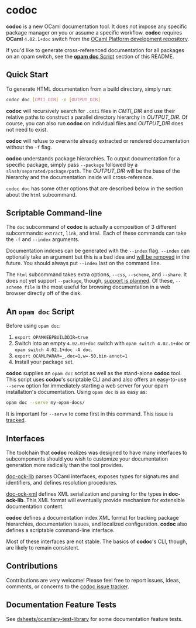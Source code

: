# codoc

**codoc** is a new OCaml documentation tool. It does not impose any
  specific package manager on you or assume a specific
  workflow. **codoc** requires **OCaml** `4.02.1+doc` switch from the
  [OCaml Platform development repository](https://github.com/ocaml/platform-dev).

If you'd like to generate cross-referenced documentation for all
packages on an opam switch, see the [**opam doc** Script](#an-opam-doc-script)
section of this README.

## Quick Start

To generate HTML documentation from a build directory, simply run:

```sh
codoc doc [CMTI_DIR] -o [OUTPUT_DIR]
```

**codoc** will recursively search for `.cmti` files in *CMTI_DIR* and
  use their relative paths to construct a parallel directory hierarchy
  in *OUTPUT_DIR*. Of course, you can also run **codoc** on individual
  files and *OUTPUT_DIR* does not need to exist.

**codoc** will refuse to overwrite already extracted or rendered
  documentation without the `-f` flag.

**codoc** understands package hierarchies. To output documentation for a
  specific package, simply pass `--package` followed by a
  `slash/separated/package/path`. The *OUTPUT_DIR* will be the base of
  the hierarchy and the documentation inside will cross-reference.

`codoc doc` has some other options that are described below in the
  section about the `html` subcommand.

## Scriptable Command-line

The `doc` subcommand of **codoc** is actually a composition of 3
different subcommands: `extract`, `link`, and `html`. Each of
these commands can take the `-f` and `--index` arguments.

Documentation indexes can be generated with the `--index`
flag. `--index` can optionally take an argument but this is a bad idea
and [will be removed](https://github.com/dsheets/codoc/issues/43) in the
future. You should always put `--index` last on the command line.

The `html` subcommand takes extra options, `--css`, `--scheme`,
and `--share`. It does not yet support `--package`, though, [support
is planned](https://github.com/dsheets/codoc/issues/42). Of these,
`--scheme file` is the most useful for browsing documentation in a web
browser directly off of the disk.

## An `opam doc` Script

Before using `opam doc`:

1. `export OPAMKEEPBUILDDIR=true`
2. Switch into an empty `4.02.01+doc` switch with `opam switch
4.02.1+doc` or `opam switch 4.02.1+doc -A doc`.
3. `export OCAMLPARAM=_,doc=1,w=-50,bin-annot=1`
4. Install your package set.

**codoc** supplies an `opam doc` script as well as the stand-alone
  **codoc** tool. This script uses **codoc**'s scriptable CLI and and
  also offers an easy-to-use `--serve` option for immediately starting
  a web server for your opam installation's documentation. Using `opam doc`
  is as easy as:

```sh
opam doc --serve my-opam-docs/
```

It is important for `--serve` to come first in this command. This issue
is [tracked](https://github.com/dsheets/codoc/issues/46).

## Interfaces

The toolchain that **codoc** realizes was designed to have many
interfaces to subcomponents should you wish to customize your
documentation generation more radically than the tool provides.

[doc-ock-lib](https://github.com/lpw25/doc-ock-lib) parses OCaml
interfaces, exposes types for signatures and identifiers, and defines
resolution procedures.

[doc-ock-xml](https://github.com/lpw25/doc-ock-xml/) defines XML
serialization and parsing for the types in **doc-ock-lib**. This XML
format will eventually provide mechanism for extensible documentation
content.

**codoc** defines a documentation index XML format for tracking package
  hierarchies, documentation issues, and localized
  configuration. **codoc** also defines a scriptable command-line
  interface.

Most of these interfaces are not stable. The basics of **codoc**'s CLI,
though, are likely to remain consistent.

## Contributions

Contributions are very welcome! Please feel free to report issues,
ideas, comments, or concerns to the [codoc issue
tracker](https://github.com/dsheets/codoc/issues).

## Documentation Feature Tests

See
[dsheets/ocamlary-test-library](https://github.com/dsheets/ocamlary-test-library)
for some documentation feature tests.
